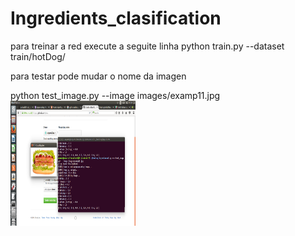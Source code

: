 # Ingredients_clasification

 para treinar a red execute a seguite linha
	python train.py --dataset train/hotDog/
 
 

para testar pode mudar o nome da imagen 
<p>
python test_image.py  --image images/examp11.jpg 

 <img src="https://raw.githubusercontent.com/amparoDiaz/Ingredients_clasification/master/ingredients/Screenshot%20from%202016-11-30%2007-28-11.png" alt="Ver resultados" height="200" width="200">  
 <p>

